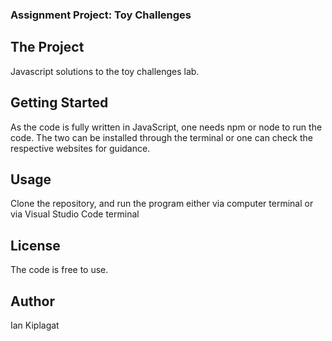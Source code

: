 <div>

  <h3> Assignment Project: Toy Challenges </h3>

</div>

## The Project

Javascript solutions to the toy challenges lab.

## Getting Started

As the code is fully written in JavaScript, one needs npm or node to run the code. The two can be installed through the terminal or one can check the respective websites for guidance.

## Usage

Clone the repository, and run the program either via computer terminal or via Visual Studio Code terminal

## License

The code is free to use.

## Author

Ian Kiplagat
